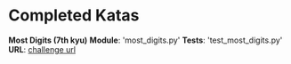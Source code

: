 # Completed Katas

**Most Digits (7th kyu)**
**Module**: 'most_digits.py'
**Tests**: 'test_most_digits.py' 
**URL**: [challenge url](https://www.codewars.com/kata/most-digits)

